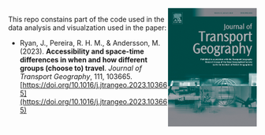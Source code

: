 <img align="right" src="jtg_cover.jpg" width="180">

This repo constains part of the code used in the data analysis and visualzation used in the paper:
- Ryan, J., Pereira, R. H. M., & Andersson, M. (2023). **Accessibility and space-time differences in when and how different groups (choose to) travel**. *Journal of Transport Geography*, 111, 103665. [https://doi.org/10.1016/j.jtrangeo.2023.103665](https://doi.org/10.1016/j.jtrangeo.2023.103665)
